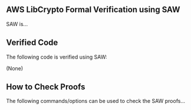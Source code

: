 ## AWS LibCrypto Formal Verification using SAW

SAW is...

## Verified Code
The following code is verified using SAW:

(None)


## How to Check Proofs

The following commands/options can be used to check the SAW proofs...

